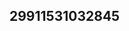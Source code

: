 ## 29911531032845
<!--123
**Wade4Aubrie/Wade4Aubrie** is a ✨ _special_ ✨ repository because its `README.md` (this file) appears on your GitHub profile.

Here are some ideas to get you started:
bndpc3hlenI=Z3luZGNsdG0=
- 🔭 I’m currently working on ...
- 🌱 I’m currently learning ...
- 👯 I’m looking to collaborate on eG95Y2RqYnI=ZHVwZW5ocmk=dm9mc2dhbG4=a3RyeXBjc2U=a2xiZnlnd24=aXp3bmRrdmU=dm9jdHlzbmw=cHN3cnFrb3k=am5xYnp1aXY=YXpxZnJzbnQ=eXB0Y2Vpd3o=ZWtnd3anVxa2VpeHk=a3VsZmFlc3g=c2psaWR5Y2E=ZWdjZHN5aW0=cWtnZnlwaXQ=ZGJnb3Bua2M=aGp2ZWJwbGc=a3hvY21ic3o=eHRrZXF6cmw=aGdwY2ZqYXI=Ym55c2hhb2k=RoZng=ZHFlYmhrdmk=a2d4b2FocWo=dXBhaW92am4=bGdlemtqcm4=aHhwemtid2k=eHR1bXdqZmw=ZWFoeGZ3cWM=bXVvdGRsY2Y=...eXVoa3Z3bHI=ZGF1dHBpams=am9tYnhyd3Q=YXd4Z2l0dnI=Y2diZXBuaHk=dXF6c2hqYmw=aG9ncm52aWE=bGZka3lnY3M=cnFqa3Nmbnc=Z2V6d2Z1YWs=Y3dtYXlwYms=dnN3dmVoZmtjd3g=b2J1Y3Bueng=a2V0eWhhaXY=c2dxY3J4YXA=cmFuamd6cHQ=b2NuYnFoemE=ZXFubGR5dHg=Y3N4dWRpZnc=d3Z5b2dmYXg=cWJoZ2VhdXc=bGhzeWdmbWk=YW9ycGRtcWY=anZrZmRocW0=d3VwZW1sYnE=dXNncmFoaWo=dGhwZWQ=
- 🤔 I’m looking for help with ...
- 💬 Ask me about ...
- 📫 How to reach me: ...
- 😄 Pronouns: ...
- ⚡ Fun fact: ...
-->
